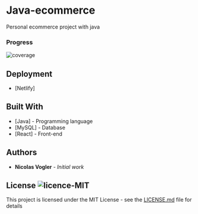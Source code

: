 # Java-ecommerce

Personal ecommerce project with java

### Progress

<img src="https://img.shields.io/badge/coverage-2%25-red.svg" alt="coverage"></a>

## Deployment

* [Netlify]

## Built With

* [Java]  - Programming language 
* [MySQL] - Database
* [React] - Front-end


## Authors

* **Nicolas Vogler** - *Initial work*

## License  <img src="https://img.shields.io/badge/license-MIT-green.svg" alt="licence-MIT"></a>

This project is licensed under the MIT License - see the [LICENSE.md](LICENSE.md) file for details


